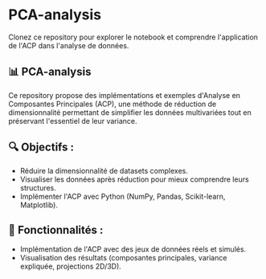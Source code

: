 # PCA-analysis
 Clonez ce repository pour explorer le notebook et comprendre l'application de l'ACP dans l'analyse de données.

## 📊 PCA-analysis
Ce repository propose des implémentations et exemples d'Analyse en Composantes Principales (ACP), une méthode de réduction de dimensionnalité permettant de simplifier les données multivariées tout en préservant l'essentiel de leur variance.

## 🔍 Objectifs :
* Réduire la dimensionnalité de datasets complexes.
* Visualiser les données après réduction pour mieux comprendre leurs structures.
* Implémenter l'ACP avec Python (NumPy, Pandas, Scikit-learn, Matplotlib).

## 🚀 Fonctionnalités :
* Implémentation de l'ACP avec des jeux de données réels et simulés.
* Visualisation des résultats (composantes principales, variance expliquée, projections 2D/3D).

